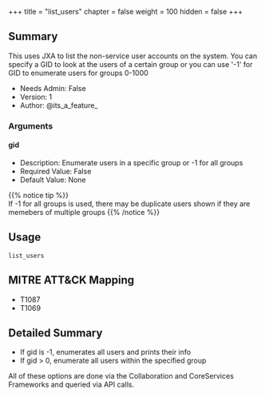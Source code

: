 +++
title = "list_users"
chapter = false
weight = 100
hidden = false
+++

## Summary

This uses JXA to list the non-service user accounts on the system. You can specify a GID to look at the users of a certain group or you can use '-1' for GID to enumerate users for groups 0-1000
- Needs Admin: False  
- Version: 1  
- Author: @its_a_feature_  

### Arguments

#### gid

- Description:  Enumerate users in a specific group or -1 for all groups
- Required Value: False  
- Default Value: None 

{{% notice tip %}}   
If -1 for all groups is used, there may be duplicate users shown if they are memebers of multiple groups
{{% /notice %}} 

## Usage

```
list_users
```

## MITRE ATT&CK Mapping

- T1087  
- T1069  
## Detailed Summary

- If gid is -1, enumerates all users and prints their info
- If gid > 0, enumerate all users within the specified group 

All of these options are done via the Collaboration and CoreServices Frameworks and queried via API calls.
